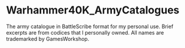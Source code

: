 Warhammer40K_ArmyCatalogues
===========================

The army catalogue in BattleScribe format for my personal use. Brief excerpts are from codices that I personally owned. All names are trademarked by GamesWorkshop.